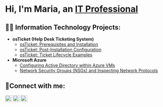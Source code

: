 <h1>Hi, I'm Maria, an <a href="https://linkedin.com/in/mariacamper">IT Professional</a></h1>

<h2>👨‍💻 Information Technology Projects:</h2>

- <b>osTicket (Help Desk Ticketing System)</b>
  - [osTicket: Prerequisites and Installation](https://github.com/mcamper/osticket-prereqs)
  - [osTicket: Post-Installation Configuration](https://github.com/mcamper/post-install-config)
  - [osTicket: Ticket Lifecycle Examples](https://github.com/mcamper/ticket-lifecycle)
- <b>Microsoft Azure</b>
  - [Configuring Active Directory within Azure VMs](https://github.com/mcamper/configure-ad)
  - [Network Security Groups (NSGs) and Inspecting Network Protocols](https://github.com/mcamper/azure-network-protocols)

<h2>🤳Connect with me:</h2>

[<img align="left" alt="MCamper | Twitter" width="22px" src="https://cdn.jsdelivr.net/npm/simple-icons@v3/icons/twitter.svg" />][twitter]
[<img align="left" alt="MCamper | LinkedIn" width="22px" src="https://cdn.jsdelivr.net/npm/simple-icons@v3/icons/linkedin.svg" />][linkedin]
[<img align="left" alt="MCamper | Instagram" width="22px" src="https://cdn.jsdelivr.net/npm/simple-icons@v3/icons/instagram.svg" />][instagram]

[twitter]: https://twitter.com/marialcamper
[instagram]: https://www.instagram.com/Josh
[linkedin]: https://linkedin.com/in/mariacamper
